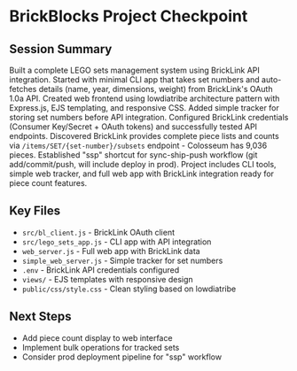 # BrickBlocks Project Checkpoint

## Session Summary

Built a complete LEGO sets management system using BrickLink API integration. Started with minimal CLI app that takes set numbers and auto-fetches details (name, year, dimensions, weight) from BrickLink's OAuth 1.0a API. Created web frontend using lowdiatribe architecture pattern with Express.js, EJS templating, and responsive CSS. Added simple tracker for storing set numbers before API integration. Configured BrickLink credentials (Consumer Key/Secret + OAuth tokens) and successfully tested API endpoints. Discovered BrickLink provides complete piece lists and counts via `/items/SET/{set-number}/subsets` endpoint - Colosseum has 9,036 pieces. Established "ssp" shortcut for sync-ship-push workflow (git add/commit/push, will include deploy in prod). Project includes CLI tools, simple web tracker, and full web app with BrickLink integration ready for piece count features.

## Key Files
- `src/bl_client.js` - BrickLink OAuth client
- `src/lego_sets_app.js` - CLI app with API integration  
- `web_server.js` - Full web app with BrickLink data
- `simple_web_server.js` - Simple tracker for set numbers
- `.env` - BrickLink API credentials configured
- `views/` - EJS templates with responsive design
- `public/css/style.css` - Clean styling based on lowdiatribe

## Next Steps
- Add piece count display to web interface
- Implement bulk operations for tracked sets
- Consider prod deployment pipeline for "ssp" workflow